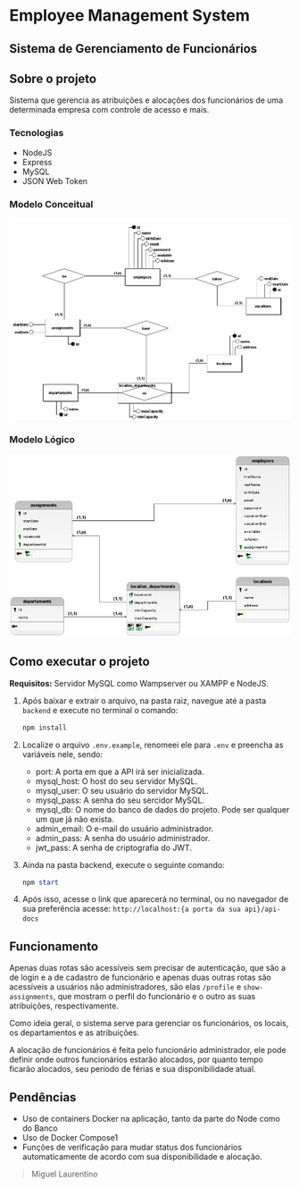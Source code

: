 # Employee Management System

## Sistema de Gerenciamento de Funcionários

## Sobre o projeto

Sistema que gerencia as atribuições e alocações dos funcionários de uma determinada empresa com controle de acesso e mais.

### Tecnologias

- NodeJS
- Express 
- MySQL 
- JSON Web Token

### Modelo Conceitual

![Modelo Conceitual](./assets/EMS_conceitual.png)

### Modelo Lógico 

![Modelo Lógico](./assets/EMS_logico.png)

## Como executar o projeto

**Requisitos:** Servidor MySQL como Wampserver ou XAMPP e NodeJS.

1. Após baixar e extrair o arquivo, na pasta raiz, navegue até a pasta `backend` e execute no terminal o comando: 
	```powershell
	npm install
	```

2. Localize o arquivo `.env.example`, renomeei ele para `.env` e preencha as variáveis nele, sendo: 
	- port: A porta em que a API irá ser inicializada.
	- mysql_host: O host do seu servidor MySQL.
	- mysql_user: O seu usuário do servidor MySQL.
	- mysql_pass: A senha do seu sercidor MySQL.
	- mysql_db: O nome do banco de dados do projeto. Pode ser qualquer um que já não exista.
	- admin_email: O e-mail do usuário administrador.
	- admin_pass: A senha do usuário administrador.
	- jwt_pass: A senha de criptografia do JWT.

3. Ainda na pasta backend, execute o seguinte comando: 
	```powershell
	npm start
	```

4. Após isso, acesse o link que aparecerá no terminal, ou no navegador de sua preferência acesse: `http://localhost:{a porta da sua api}/api-docs`

## Funcionamento

Apenas duas rotas são acessíveis sem precisar de autenticação, que são a de login e a de cadastro de funcionário e apenas duas outras rotas são acessíveis a usuários não administradores, são elas `/profile` e `show-assignments`, que mostram o perfil do funcionário e o outro as suas atribuições, respectivamente.

Como ideia geral, o sistema serve para gerenciar os funcionários, os locais, os departamentos e as atribuições. 

A alocação de funcionários é feita pelo funcionário administrador, ele pode definir onde outros funcionários estarão alocados, por quanto tempo ficarão alocados, seu período de férias e sua disponibilidade atual.

## Pendências

- Uso de containers Docker na aplicação, tanto da parte do Node como do Banco
- Uso de Docker Compose1
- Funções de verificação para mudar status dos funcionários automaticamente de acordo com sua disponibilidade e alocação.

> Miguel Laurentino